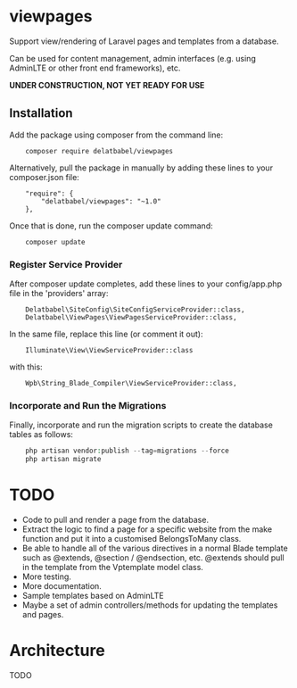 # viewpages

Support view/rendering of Laravel pages and templates from a database.

Can be used for content management, admin interfaces (e.g. using AdminLTE or other
front end frameworks), etc.

**UNDER CONSTRUCTION, NOT YET READY FOR USE**

## Installation

Add the package using composer from the command line:

```
    composer require delatbabel/viewpages
```

Alternatively, pull the package in manually by adding these lines to your composer.json file:

```
    "require": {
        "delatbabel/viewpages": "~1.0"
    },
```

Once that is done, run the composer update command:

```
    composer update
```

### Register Service Provider

After composer update completes, add these lines to your config/app.php file in the 'providers' array:

```
    Delatbabel\SiteConfig\SiteConfigServiceProvider::class,
    Delatbabel\ViewPages\ViewPagesServiceProvider::class,
```

In the same file, replace this line (or comment it out):

```
    Illuminate\View\ViewServiceProvider::class
```

with this:

```
    Wpb\String_Blade_Compiler\ViewServiceProvider::class,
```

### Incorporate and Run the Migrations

Finally, incorporate and run the migration scripts to create the database tables as follows:

```php
    php artisan vendor:publish --tag=migrations --force
    php artisan migrate
```

# TODO

* Code to pull and render a page from the database.
* Extract the logic to find a page for a specific website from the make function and put
  it into a customised BelongsToMany class.
* Be able to handle all of the various directives in a normal Blade template
  such as @extends, @section / @endsection, etc.  @extends should pull in
  the template from the Vptemplate model class.
* More testing.
* More documentation.
* Sample templates based on AdminLTE
* Maybe a set of admin controllers/methods for updating the templates and pages.

# Architecture

TODO
